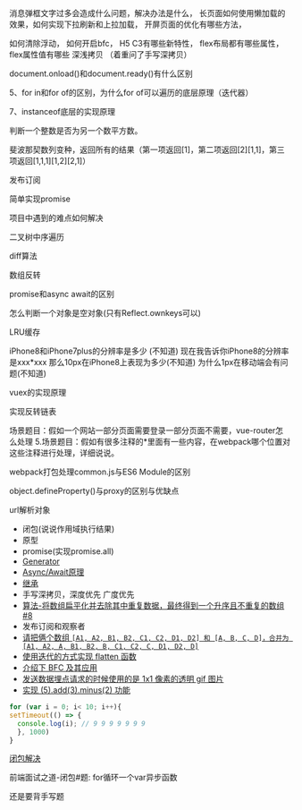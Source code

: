 消息弹框文字过多会造成什么问题，解决办法是什么，
长页面如何使用懒加载的效果，如何实现下拉刷新和上拉加载，
开屏页面的优化有哪些方法，

如何清除浮动，
如何开启bfc，
H5 C3有哪些新特性，
flex布局都有哪些属性，flex属性值有哪些
深浅拷贝 （着重问了手写深拷贝）

document.onload()和document.ready()有什么区别

5、for in和for of的区别，为什么for of可以遍历的底层原理（迭代器）

7、instanceof底层的实现原理


判断一个整数是否为另一个数平方数。

斐波那契数列变种，返回所有的结果（第一项返回[1]，第二项返回[2][1,1]，第三项返回[1,1,1][1,2][2,1]）

发布订阅

简单实现promise

项目中遇到的难点如何解决

二叉树中序遍历

diff算法

数组反转

promise和async await的区别

怎么判断一个对象是空对象(只有Reflect.ownkeys可以)

LRU缓存

iPhone8和iPhone7plus的分辨率是多少 (不知道)
现在我告诉你iPhone8的分辨率是xxx*xxx 那么10px在iPhone8上表现为多少(不知道)
为什么1px在移动端会有问题(不知道)

vuex的实现原理

实现反转链表

场景题目：假如一个网站一部分页面需要登录一部分页面不需要，vue-router怎么处理
5.场景题目：假如有很多注释的*里面有一些内容，在webpack哪个位置对这些注释进行处理，详细说说。

webpack打包处理common.js与ES6 Module的区别

object.defineProperty()与proxy的区别与优缺点

url解析对象

- 闭包(说说作用域执行结果)
- 原型
- promise(实现promise.all)
- [Generator](https://forrany.github.io/2018/08/28/2018-08-28-How-generator-works/)
- [Async/Await原理](https://juejin.cn/post/6844903891021086734)
- [继承](https://github.com/Advanced-Frontend/Daily-Interview-Question/issues/20)
- 手写深拷贝，深度优先 广度优先
- [算法-将数组扁平化并去除其中重复数据，最终得到一个升序且不重复的数组 #8](https://github.com/Advanced-Frontend/Daily-Interview-Question/issues/8)
- 发布订阅和观察者
- [请把俩个数组 `[A1, A2, B1, B2, C1, C2, D1, D2] 和 [A, B, C, D]，合并为 [A1, A2, A, B1, B2, B, C1, C2, C, D1, D2, D]`](https://github.com/Advanced-Frontend/Daily-Interview-Question/issues/39)
- [使用迭代的方式实现 flatten 函数](https://github.com/Advanced-Frontend/Daily-Interview-Question/issues/54)
- [介绍下 BFC 及其应用](https://github.com/Advanced-Frontend/Daily-Interview-Question/issues/59)
- [发送数据埋点请求的时候使用的是 1x1 像素的透明 gif 图片](https://github.com/Advanced-Frontend/Daily-Interview-Question/issues/87)
- [实现 (5).add(3).minus(2) 功能](https://github.com/Advanced-Frontend/Daily-Interview-Question/issues/88)

```js
for (var i = 0; i< 10; i++){
setTimeout(() => {
  console.log(i); // 9 9 9 9 9 9 9 
  }, 1000)
}
```
[闭包解决](https://github.com/Advanced-Frontend/Daily-Interview-Question/issues/43#issuecomment-471960211)

前端面试之道-闭包#题: for循环一个var异步函数

还是要背手写题